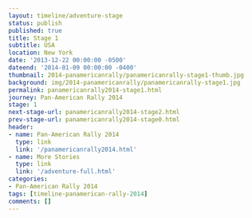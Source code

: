 ```yaml
---
layout: timeline/adventure-stage
status: publish
published: true
title: Stage 1
subtitle: USA
location: New York
date: '2013-12-22 00:00:00 -0500'
dateend: '2014-01-09 00:00:00 -0400'
thumbnail: 2014-panamericanrally/panamericanrally-stage1-thumb.jpg
background: img/2014-panamericanrally/panamericanrally-stage1.jpg
permalink: panamericanrally2014-stage1.html
journey: Pan-American Rally 2014
stage: 1
next-stage-url: panamericanrally2014-stage2.html
prev-stage-url: panamericanrally2014-stage0.html
header:
- name: Pan-American Rally 2014
  type: link
  link: '/panamericanrally2014.html'
- name: More Stories
  type: link
  link: '/adventure-full.html'
categories:
- Pan-American Rally 2014
tags: [timeline-panamerican-rally-2014]
comments: []
---
```

